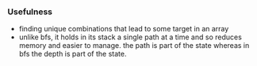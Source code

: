 
### Usefulness
- finding unique combinations that lead to some target in an array
- unlike bfs, it holds in its stack a single path at a time and so reduces memory and easier to manage. the path is part of the state whereas in bfs the depth is part of the state.